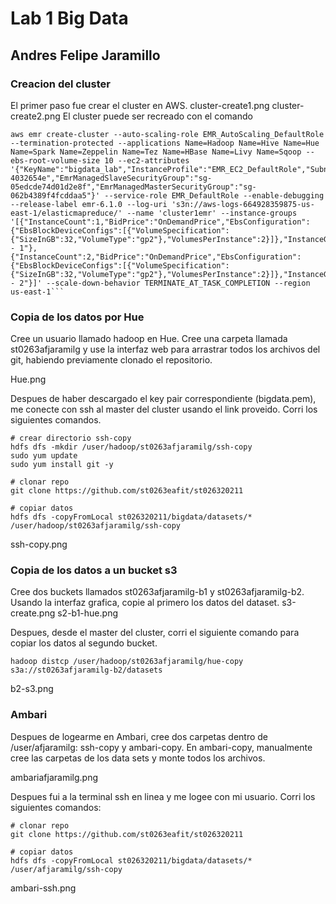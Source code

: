 # Lab 1 Big Data
## Andres Felipe Jaramillo 
### Creacion del cluster
El primer paso fue crear el cluster en AWS.
cluster-create1.png
cluster-create2.png
El cluster puede ser recreado con el comando

```
aws emr create-cluster --auto-scaling-role EMR_AutoScaling_DefaultRole
--termination-protected --applications Name=Hadoop Name=Hive Name=Hue Name=Spark Name=Zeppelin Name=Tez Name=HBase Name=Livy Name=Sqoop --ebs-root-volume-size 10 --ec2-attributes '{"KeyName":"bigdata_lab","InstanceProfile":"EMR_EC2_DefaultRole","SubnetId":"subnet-4032654e","EmrManagedSlaveSecurityGroup":"sg-05edcde74d01d2e8f","EmrManagedMasterSecurityGroup":"sg-062b4389f4fcddaa5"}' --service-role EMR_DefaultRole --enable-debugging --release-label emr-6.1.0 --log-uri 's3n://aws-logs-664928359875-us-east-1/elasticmapreduce/' --name 'cluster1emr' --instance-groups '[{"InstanceCount":1,"BidPrice":"OnDemandPrice","EbsConfiguration":{"EbsBlockDeviceConfigs":[{"VolumeSpecification":{"SizeInGB":32,"VolumeType":"gp2"},"VolumesPerInstance":2}]},"InstanceGroupType":"MASTER","InstanceType":"m4.xlarge","Name":"Master - 1"},{"InstanceCount":2,"BidPrice":"OnDemandPrice","EbsConfiguration":{"EbsBlockDeviceConfigs":[{"VolumeSpecification":{"SizeInGB":32,"VolumeType":"gp2"},"VolumesPerInstance":2}]},"InstanceGroupType":"CORE","InstanceType":"m4.xlarge","Name":"Core - 2"}]' --scale-down-behavior TERMINATE_AT_TASK_COMPLETION --region us-east-1```
```

### Copia de los datos por Hue
Cree un usuario llamado hadoop en Hue. Cree una carpeta llamada st0263afjaramilg y use la interfaz web para arrastrar todos los archivos del git, habiendo previamente clonado el repositorio.

Hue.png

Despues de haber descargado el key pair correspondiente (bigdata.pem), me conecte con ssh al master del cluster usando el link proveido. Corri los siguientes comandos.
```
# crear directorio ssh-copy
hdfs dfs -mkdir /user/hadoop/st0263afjaramilg/ssh-copy 
sudo yum update
sudo yum install git -y

# clonar repo
git clone https://github.com/st0263eafit/st026320211 

# copiar datos
hdfs dfs -copyFromLocal st026320211/bigdata/datasets/* /user/hadoop/st0263afjaramilg/ssh-copy 
```

ssh-copy.png

### Copia de los datos a un bucket s3
Cree dos buckets llamados st0263afjaramilg-b1 y st0263afjaramilg-b2. Usando la interfaz grafica, copie al primero los datos del dataset.
s3-create.png
s2-b1-hue.png

Despues, desde el master del cluster, corri el siguiente comando para copiar los datos al segundo bucket.
```
hadoop distcp /user/hadoop/st0263afjaramilg/hue-copy s3a://st0263afjaramilg-b2/datasets
```
b2-s3.png


### Ambari
Despues de logearme en Ambari, cree dos carpetas dentro de /user/afjaramilg: ssh-copy y ambari-copy. En ambari-copy, manualmente cree las carpetas de los data sets y monte todos los archivos. 

ambariafjaramilg.png

Despues fui a la terminal ssh en linea y me logee con mi usuario. Corri los siguientes comandos:
```
# clonar repo
git clone https://github.com/st0263eafit/st026320211 

# copiar datos
hdfs dfs -copyFromLocal st026320211/bigdata/datasets/* /user/afjaramilg/ssh-copy 
```
ambari-ssh.png